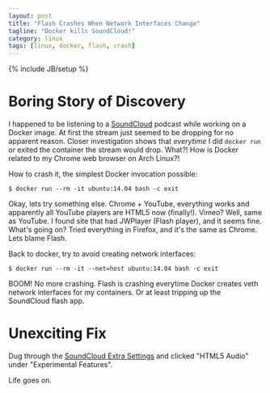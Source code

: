 ```yaml
---
layout: post
title: "Flash Crashes When Network Interfaces Change"
tagline: "Docker kills SoundCloud!"
category: linux
tags: [linux, docker, flash, crash]
---
```

{% include JB/setup %}

Boring Story of Discovery
=========================

I happened to be listening to a [SoundCloud](https://soundcloud.com) podcast while working on a Docker image.  At first the stream just seemed to be dropping for no apparent reason.  Closer investigation shows that *everytime* I did `docker run` or exited the container the stream would drop.  What?!  How is Docker related to my Chrome web browser on Arch Linux?!

How to crash it, the simplest Docker invocation possible:

    $ docker run --rm -it ubuntu:14.04 bash -c exit

Okay, lets try something else.  Chrome + YouTube, everything works and apparently all YouTube players are HTML5 now (finally!).  Vimeo? Well, same as YouTube.  I found site that had JWPlayer (Flash player), and it seems fine. What's going on?  Tried everything in Firefox, and it's the same as Chrome.  Lets blame Flash.

Back to docker, try to avoid creating network interfaces:

    $ docker run --rm -it --net=host ubuntu:14.04 bash -c exit

BOOM! No more crashing.  Flash is crashing everytime Docker creates veth network interfaces for my containers. Or at least tripping up the SoundCloud flash app.


Unexciting Fix
==============

Dug through the [SoundCloud Extra Settings](http://soundcloud.com/settings/extra) and clicked "HTML5 Audio" under "Experimental Features".

Life goes on.
